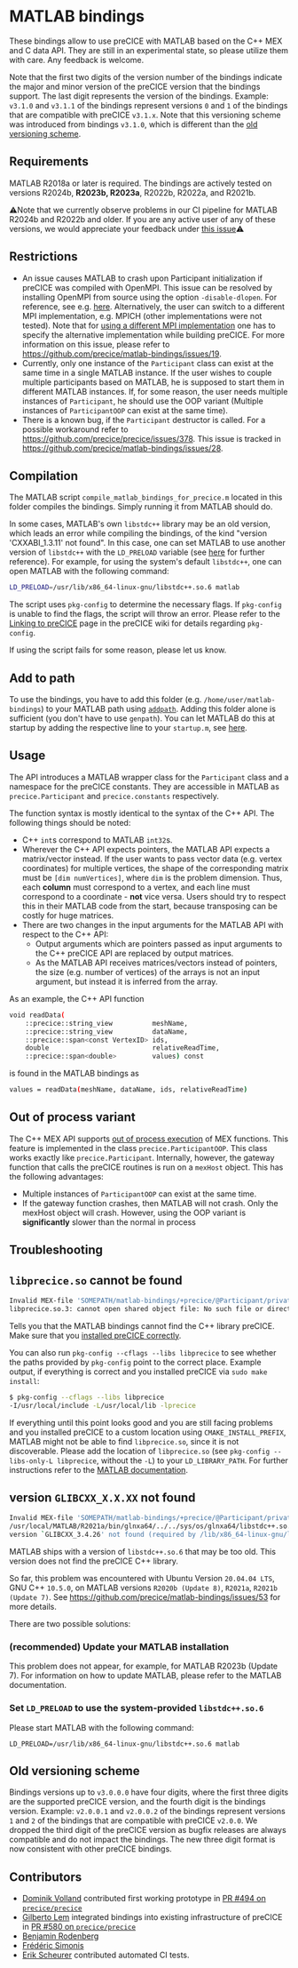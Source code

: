 # MATLAB bindings

These bindings allow to use preCICE with MATLAB based on the C++ MEX and C data API. They are still in an experimental state, so please utilize them with care. Any feedback is welcome.

Note that the first two digits of the version number of the bindings indicate the major and minor version of the preCICE version that the bindings support. The last digit represents the version of the bindings. Example: `v3.1.0` and `v3.1.1` of the bindings represent versions `0` and `1` of the bindings that are compatible with preCICE `v3.1.x`. Note that this versioning scheme was introduced from bindings `v3.1.0`, which is different than the [old versioning scheme](#old-versioning-scheme).

## Requirements

MATLAB R2018a or later is required. The bindings are actively tested on versions R2024b, **R2023b, R2023a**, R2022b, R2022a, and R2021b.

⚠️Note that we currently observe problems in our CI pipeline for MATLAB R2024b and R2022b and older. If you are any active user of any of these versions, we would appreciate your feedback under [this issue](https://github.com/precice/matlab-bindings/issues/58)⚠️

## Restrictions

- An issue causes MATLAB to crash upon Participant initialization if preCICE was compiled with OpenMPI. This issue can be resolved by installing OpenMPI from source using the option `-disable-dlopen`. For reference, see e.g. [here](https://stackoverflow.com/questions/26901663/error-when-running-openmpi-based-library). Alternatively, the user can switch to a different MPI implementation, e.g. MPICH (other implementations were not tested). Note that for [using a different MPI implementation](https://precice.org/installation-source-advanced.html#mpi---build-precice-using-non-default-mpi-implementation) one has to specify the alternative implementation while building preCICE. For more information on this issue, please refer to https://github.com/precice/matlab-bindings/issues/19.
- Currently, only one instance of the `Participant` class can exist at the same time in a single MATLAB instance. If the user wishes to couple multiple participants based on MATLAB, he is supposed to start them in different MATLAB instances. If, for some reason, the user needs multiple instances of `Participant`, he should use the OOP variant (Multiple instances of `ParticipantOOP` can exist at the same time).
- There is a known bug, if the `Participant` destructor is called. For a possible workaround refer to https://github.com/precice/precice/issues/378. This issue is tracked in https://github.com/precice/matlab-bindings/issues/28.

## Compilation

The MATLAB script `compile_matlab_bindings_for_precice.m` located in this folder compiles the bindings. Simply running it from MATLAB should do.

In some cases, MATLAB's own `libstdc++` library may be an old version, which leads an error while compiling the bindings, of the kind "version 'CXXABI_1.3.11' not found". In this case, one can set MATLAB to use another version of `libstdc++` with the `LD_PRELOAD` variable (see [here](https://alexxunxu.wordpress.com/2018/01/15/version-cxxabi_1-3-8-not-found/) for further reference). For example, for using the system's default `libstdc++`, one can open MATLAB with the following command:

```bash
LD_PRELOAD=/usr/lib/x86_64-linux-gnu/libstdc++.so.6 matlab
```

The script uses `pkg-config` to determine the necessary flags. If `pkg-config` is unable to find the flags, the script will throw an error. Please refer to the [Linking to preCICE](https://precice.org/installation-linking.html) page in the preCICE wiki for details regarding `pkg-config`.

If using the script fails for some reason, please let us know.

## Add to path

To use the bindings, you have to add this folder (e.g. `/home/user/matlab-bindings`) to your MATLAB path using [`addpath`](https://de.mathworks.com/help/matlab/ref/addpath.html?searchHighlight=addpath&s_tid=doc_srchtitle). Adding this folder alone is sufficient (you don't have to use `genpath`). You can let MATLAB do this at startup by adding the respective line to your `startup.m`, see [here](https://de.mathworks.com/help/matlab/matlab_env/add-folders-to-matlab-search-path-at-startup.html).

## Usage

The API introduces a MATLAB wrapper class for the `Participant` class and a namespace for the preCICE constants. They are accessible in MATLAB as `precice.Participant` and `precice.constants` respectively.

The function syntax is mostly identical to the syntax of the C++ API. The following things should be noted:

- C++ `int`s correspond to MATLAB `int32`s.
- Wherever the C++ API expects pointers, the MATLAB API expects a matrix/vector instead. If the user wants to pass vector data (e.g. vertex coordinates) for multiple vertices, the shape of the corresponding matrix must be `[dim numVertices]`, where `dim` is the problem dimension. Thus, each **column** must correspond to a vertex, and each line must correspond to a coordinate - **not** vice versa. Users should try to respect this in their MATLAB code from the start, because transposing can be costly for huge matrices.
- There are two changes in the input arguments for the MATLAB API with respect to the C++ API: 
    - Output arguments which are pointers passed as input arguments to the C++ preCICE API are replaced by output matrices.
    - As the MATLAB API receives matrices/vectors instead of pointers, the size (e.g. number of vertices) of the arrays is not an input argument, but instead it is inferred from the array.

As an example, the C++ API function

```bash
void readData(
    ::precice::string_view          meshName, 
    ::precice::string_view          dataName, 
    ::precice::span<const VertexID> ids,
    double                          relativeReadTime, 
    ::precice::span<double>         values) const
```

is found in the MATLAB bindings as

```bash
values = readData(meshName, dataName, ids, relativeReadTime)
```

## Out of process variant

The C++ MEX API supports [out of process execution](https://de.mathworks.com/help/matlab/matlab_external/out-of-process-execution-of-c-mex-functions.html) of MEX functions. This feature is implemented in the class `precice.ParticipantOOP`. This class works exactly like `precice.Participant`. Internally, however, the gateway function that calls the preCICE routines is run on a `mexHost` object.
This has the following advantages:

- Multiple instances of `ParticipantOOP` can exist at the same time.
- If the gateway function crashes, then MATLAB will not crash. Only the mexHost object will crash.
However, using the OOP variant is **significantly** slower than the normal in process

## Troubleshooting

## `libprecice.so` cannot be found

```bash
Invalid MEX-file 'SOMEPATH/matlab-bindings/+precice/@Participant/private/preciceGateway.mexa64':
libprecice.so.3: cannot open shared object file: No such file or directory 
```

Tells you that the MATLAB bindings cannot find the C++ library preCICE. Make sure that you [installed preCICE correctly](https://precice.org/installation-source-installation.html#testing-your-installation).

You can also run `pkg-config --cflags --libs libprecice` to see whether the paths provided by `pkg-config` point to the correct place. Example output, if everything is correct and you installed preCICE via `sudo make install`:

```bash
$ pkg-config --cflags --libs libprecice
-I/usr/local/include -L/usr/local/lib -lprecice
```

If everything until this point looks good and you are still facing problems and you installed preCICE to a custom location using `CMAKE_INSTALL_PREFIX`, MATLAB might not be able to find `libprecice.so`, since it is not discoverable. Please add the location of `libprecice.so` (see `pkg-config --libs-only-L libprecice`, without the `-L`) to your `LD_LIBRARY_PATH`. For further instructions refer to the [MATLAB documentation](https://de.mathworks.com/help/matlab/matlab_external/set-run-time-library-path-on-linux-systems.html).

## version `GLIBCXX_X.X.XX` not found

```bash
Invalid MEX-file 'SOMEPATH/matlab-bindings/+precice/@Participant/private/preciceGateway.mexa64':
/usr/local/MATLAB/R2021a/bin/glnxa64/../../sys/os/glnxa64/libstdc++.so.6:
version `GLIBCXX_3.4.26' not found (required by /lib/x86_64-linux-gnu/libprecice.so.2)
```

MATLAB ships with a version of `libstdc++.so.6` that may be too old. This version does not find the preCICE C++ library. 

So far, this problem was encountered with Ubuntu Version `20.04.04 LTS`, GNU C++ `10.5.0`, on MATLAB versions `R2020b (Update 8)`, `R2021a`, `R2021b (Update 7)`. See https://github.com/precice/matlab-bindings/issues/53 for more details.

There are two possible solutions:

### (recommended) Update your MATLAB installation

This problem does not appear, for example, for MATLAB R2023b (Update 7). For information on how to update MATLAB, please refer to the MATLAB documentation.

### Set `LD_PRELOAD` to use the system-provided `libstdc++.so.6`

Please start MATLAB with the following command:

```shell
LD_PRELOAD=/usr/lib/x86_64-linux-gnu/libstdc++.so.6 matlab
```

## Old versioning scheme

Bindings versions up to `v3.0.0.0` have four digits, where the first three digits are the supported preCICE version, and the fourth digit is the bindings version. Example: `v2.0.0.1` and `v2.0.0.2` of the bindings represent versions `1` and `2` of the bindings that are compatible with preCICE `v2.0.0`. We dropped the third digit of the preCICE version as bugfix releases are always compatible and do not impact the bindings. The new three digit format is now consistent with other preCICE bindings.

## Contributors

- [Dominik Volland](https://github.com/Dominanz) contributed first working prototype in [PR #494 on `precice/precice`](https://github.com/precice/precice/pull/494)
- [Gilberto Lem](https://github.com/gilbertolem) integrated bindings into existing infrastructure of preCICE in [PR #580 on `precice/precice`](https://github.com/precice/precice/pull/580)
- [Benjamin Rodenberg](https://github.com/BenjaminRodenberg)
- [Frédéric Simonis](https://github.com/fsimonis)
- [Erik Scheurer](https://github.com/erikscheurer) contributed automated CI tests.
